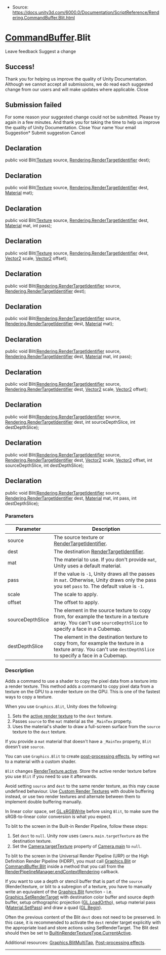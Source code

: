* Source: https://docs.unity3d.com/6000.0/Documentation/ScriptReference/Rendering.CommandBuffer.Blit.html

#  [CommandBuffer](https://docs.unity3d.com/6000.0/Documentation/ScriptReference/Rendering.CommandBuffer.html).Blit
Leave feedback
Suggest a change
## Success!
Thank you for helping us improve the quality of Unity Documentation. Although we cannot accept all submissions, we do read each suggested change from our users and will make updates where applicable.
Close
## Submission failed
For some reason your suggested change could not be submitted. Please <a>try again</a> in a few minutes. And thank you for taking the time to help us improve the quality of Unity Documentation.
Close
Your name Your email Suggestion* Submit suggestion
Cancel
## Declaration
public void Blit([Texture](https://docs.unity3d.com/6000.0/Documentation/ScriptReference/Texture.html) source, [Rendering.RenderTargetIdentifier](https://docs.unity3d.com/6000.0/Documentation/ScriptReference/Rendering.RenderTargetIdentifier.html) dest); 
## Declaration
public void Blit([Texture](https://docs.unity3d.com/6000.0/Documentation/ScriptReference/Texture.html) source, [Rendering.RenderTargetIdentifier](https://docs.unity3d.com/6000.0/Documentation/ScriptReference/Rendering.RenderTargetIdentifier.html) dest, [Material](https://docs.unity3d.com/6000.0/Documentation/ScriptReference/Material.html) mat); 
## Declaration
public void Blit([Texture](https://docs.unity3d.com/6000.0/Documentation/ScriptReference/Texture.html) source, [Rendering.RenderTargetIdentifier](https://docs.unity3d.com/6000.0/Documentation/ScriptReference/Rendering.RenderTargetIdentifier.html) dest, [Material](https://docs.unity3d.com/6000.0/Documentation/ScriptReference/Material.html) mat, int pass); 
## Declaration
public void Blit([Texture](https://docs.unity3d.com/6000.0/Documentation/ScriptReference/Texture.html) source, [Rendering.RenderTargetIdentifier](https://docs.unity3d.com/6000.0/Documentation/ScriptReference/Rendering.RenderTargetIdentifier.html) dest, [Vector2](https://docs.unity3d.com/6000.0/Documentation/ScriptReference/Vector2.html) scale, [Vector2](https://docs.unity3d.com/6000.0/Documentation/ScriptReference/Vector2.html) offset); 
## Declaration
public void Blit([Rendering.RenderTargetIdentifier](https://docs.unity3d.com/6000.0/Documentation/ScriptReference/Rendering.RenderTargetIdentifier.html) source, [Rendering.RenderTargetIdentifier](https://docs.unity3d.com/6000.0/Documentation/ScriptReference/Rendering.RenderTargetIdentifier.html) dest); 
## Declaration
public void Blit([Rendering.RenderTargetIdentifier](https://docs.unity3d.com/6000.0/Documentation/ScriptReference/Rendering.RenderTargetIdentifier.html) source, [Rendering.RenderTargetIdentifier](https://docs.unity3d.com/6000.0/Documentation/ScriptReference/Rendering.RenderTargetIdentifier.html) dest, [Material](https://docs.unity3d.com/6000.0/Documentation/ScriptReference/Material.html) mat); 
## Declaration
public void Blit([Rendering.RenderTargetIdentifier](https://docs.unity3d.com/6000.0/Documentation/ScriptReference/Rendering.RenderTargetIdentifier.html) source, [Rendering.RenderTargetIdentifier](https://docs.unity3d.com/6000.0/Documentation/ScriptReference/Rendering.RenderTargetIdentifier.html) dest, [Material](https://docs.unity3d.com/6000.0/Documentation/ScriptReference/Material.html) mat, int pass); 
## Declaration
public void Blit([Rendering.RenderTargetIdentifier](https://docs.unity3d.com/6000.0/Documentation/ScriptReference/Rendering.RenderTargetIdentifier.html) source, [Rendering.RenderTargetIdentifier](https://docs.unity3d.com/6000.0/Documentation/ScriptReference/Rendering.RenderTargetIdentifier.html) dest, [Vector2](https://docs.unity3d.com/6000.0/Documentation/ScriptReference/Vector2.html) scale, [Vector2](https://docs.unity3d.com/6000.0/Documentation/ScriptReference/Vector2.html) offset); 
## Declaration
public void Blit([Rendering.RenderTargetIdentifier](https://docs.unity3d.com/6000.0/Documentation/ScriptReference/Rendering.RenderTargetIdentifier.html) source, [Rendering.RenderTargetIdentifier](https://docs.unity3d.com/6000.0/Documentation/ScriptReference/Rendering.RenderTargetIdentifier.html) dest, int sourceDepthSlice, int destDepthSlice); 
## Declaration
public void Blit([Rendering.RenderTargetIdentifier](https://docs.unity3d.com/6000.0/Documentation/ScriptReference/Rendering.RenderTargetIdentifier.html) source, [Rendering.RenderTargetIdentifier](https://docs.unity3d.com/6000.0/Documentation/ScriptReference/Rendering.RenderTargetIdentifier.html) dest, [Vector2](https://docs.unity3d.com/6000.0/Documentation/ScriptReference/Vector2.html) scale, [Vector2](https://docs.unity3d.com/6000.0/Documentation/ScriptReference/Vector2.html) offset, int sourceDepthSlice, int destDepthSlice); 
## Declaration
public void Blit([Rendering.RenderTargetIdentifier](https://docs.unity3d.com/6000.0/Documentation/ScriptReference/Rendering.RenderTargetIdentifier.html) source, [Rendering.RenderTargetIdentifier](https://docs.unity3d.com/6000.0/Documentation/ScriptReference/Rendering.RenderTargetIdentifier.html) dest, [Material](https://docs.unity3d.com/6000.0/Documentation/ScriptReference/Material.html) mat, int pass, int destDepthSlice); 
### Parameters
Parameter | Description  
---|---  
source | The source texture or [RenderTargetIdentifier](https://docs.unity3d.com/6000.0/Documentation/ScriptReference/Rendering.RenderTargetIdentifier.html).  
dest | The destination [RenderTargetIdentifier](https://docs.unity3d.com/6000.0/Documentation/ScriptReference/Rendering.RenderTargetIdentifier.html).  
mat | The material to use. If you don't provide `mat`, Unity uses a default material.  
pass | If the value is `-1`, Unity draws all the passes in `mat`. Otherwise, Unity draws only the pass you set `pass` to. The default value is `-1`.  
scale | The scale to apply.  
offset | The offset to apply.  
sourceDepthSlice | The element in the source texture to copy from, for example the texture in a texture array. You can't use `sourceDepthSlice` to specify a face in a Cubemap.  
destDepthSlice | The element in the destination texture to copy from, for example the texture in a texture array. You can't use `destDepthSlice` to specify a face in a Cubemap.  
### Description
Adds a command to use a shader to copy the pixel data from a texture into a render texture.
This method adds a command to copy pixel data from a texture on the GPU to a render texture on the GPU. This is one of the fastest ways to copy a texture.  
  
When you use `Graphics.Blit`, Unity does the following: 
  1. Sets the [active render texture](https://docs.unity3d.com/6000.0/Documentation/ScriptReference/RenderTexture-active.html) to the `dest` texture.
  2. Passes `source` to the `mat` material as the `_MainTex` property.
  3. Uses the material's shader to draw a full-screen surface from the `source` texture to the `dest` texture.


If you provide a `mat` material that doesn't have a `_MainTex` property, `Blit` doesn't use `source`.  
  
You can use `Graphics.Blit` to create [post-processing effects](https://docs.unity3d.com/6000.0/Documentation/Manual/PostProcessingOverview.html), by setting `mat` to a material with a custom shader.  
  
`Blit` changes [RenderTexture.active](https://docs.unity3d.com/6000.0/Documentation/ScriptReference/RenderTexture-active.html). Store the active render texture before you use `Blit` if you need to use it afterwards.  
  
Avoid setting `source` and `dest` to the same render texture, as this may cause undefined behaviour. Use [Custom Render Textures](https://docs.unity3d.com/6000.0/Documentation/Manual/class-CustomRenderTexture.html) with double buffering instead, or use two render textures and alternate between them to implement double buffering manually.  
  
In linear color space, set [GL.sRGBWrite](https://docs.unity3d.com/6000.0/Documentation/ScriptReference/GL-sRGBWrite.html) before using `Blit`, to make sure the sRGB-to-linear color conversion is what you expect.  
  
To blit to the screen in the Built-in Render Pipeline, follow these steps: 
  1. Set `dest` to `null`. Unity now uses `Camera.main.targetTexture` as the destination texture.
  2. Set the [Camera.targetTexture](https://docs.unity3d.com/6000.0/Documentation/ScriptReference/Camera-targetTexture.html) property of [Camera.main](https://docs.unity3d.com/6000.0/Documentation/ScriptReference/Camera-main.html) to `null`.


To blit to the screen in the Universal Render Pipeline (URP) or the High Definition Render Pipeline (HDRP), you must call [Graphics.Blit](https://docs.unity3d.com/6000.0/Documentation/ScriptReference/Graphics.Blit.html) or [CommandBuffer.Blit](https://docs.unity3d.com/6000.0/Documentation/ScriptReference/Rendering.CommandBuffer.Blit.html) inside a method that you call from the [RenderPipelineManager.endContextRendering](https://docs.unity3d.com/6000.0/Documentation/ScriptReference/Rendering.RenderPipelineManager-endContextRendering.html) callback.  
  
If you want to use a depth or stencil buffer that is part of the `source` (Render)texture, or blit to a subregion of a texture, you have to manually write an equivalent of the [Graphics.Blit](https://docs.unity3d.com/6000.0/Documentation/ScriptReference/Graphics.Blit.html) function - i.e. [Graphics.SetRenderTarget](https://docs.unity3d.com/6000.0/Documentation/ScriptReference/Graphics.SetRenderTarget.html) with destination color buffer and source depth buffer, setup orthographic projection ([GL.LoadOrtho](https://docs.unity3d.com/6000.0/Documentation/ScriptReference/GL.LoadOrtho.html)), setup material pass ([Material.SetPass](https://docs.unity3d.com/6000.0/Documentation/ScriptReference/Material.SetPass.html)) and draw a quad ([GL.Begin](https://docs.unity3d.com/6000.0/Documentation/ScriptReference/GL.Begin.html)).  
  
Often the previous content of the Blit `dest` does not need to be preserved. In this case, it is recommended to activate the `dest` render target explicitly with the appropriate load and store actions using SetRenderTarget. The Blit dest should then be set to [BuiltinRenderTextureType.CurrentActive](https://docs.unity3d.com/6000.0/Documentation/ScriptReference/Rendering.BuiltinRenderTextureType.CurrentActive.html).  
  
Additional resources: [Graphics.BlitMultiTap](https://docs.unity3d.com/6000.0/Documentation/ScriptReference/Graphics.BlitMultiTap.html), [Post-processing effects](https://docs.unity3d.com/6000.0/Documentation/Manual/PostProcessingOverview.html).
* * *

